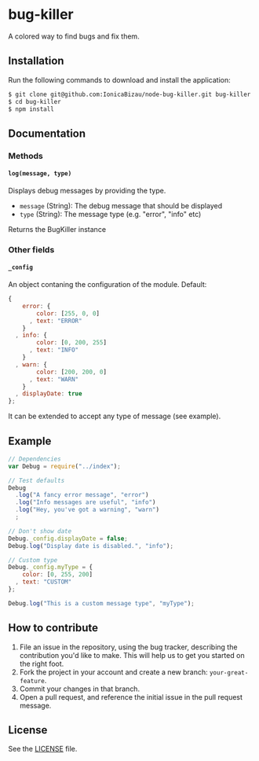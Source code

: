 # bug-killer
A colored way to find bugs and fix them.

## Installation
Run the following commands to download and install the application:

```sh
$ git clone git@github.com:IonicaBizau/node-bug-killer.git bug-killer
$ cd bug-killer
$ npm install
```

## Documentation

### Methods
#### `log(message, type)`
Displays debug messages by providing the type.

 - `message` (String): The debug message that should be displayed
 - `type` (String): The message type (e.g. "error", "info" etc)

Returns the BugKiller instance

### Other fields

#### `_config`
An object contaning the configuration of the module.
Default:

```js
{
    error: {
        color: [255, 0, 0]
      , text: "ERROR"
    }
  , info: {
        color: [0, 200, 255]
      , text: "INFO"
    }
  , warn: {
        color: [200, 200, 0]
      , text: "WARN"
    }
  , displayDate: true
};
```

It can be extended to accept any type of message (see example).

## Example

```js
// Dependencies
var Debug = require("../index");

// Test defaults
Debug
  .log("A fancy error message", "error")
  .log("Info messages are useful", "info")
  .log("Hey, you've got a warning", "warn")
  ;

// Don't show date
Debug._config.displayDate = false;
Debug.log("Display date is disabled.", "info");

// Custom type
Debug._config.myType = {
    color: [0, 255, 200]
  , text: "CUSTOM"
};

Debug.log("This is a custom message type", "myType");
```

## How to contribute

1. File an issue in the repository, using the bug tracker, describing the
   contribution you'd like to make. This will help us to get you started on the
   right foot.
2. Fork the project in your account and create a new branch:
   `your-great-feature`.
3. Commit your changes in that branch.
4. Open a pull request, and reference the initial issue in the pull request
   message.

## License
See the [LICENSE](./LICENSE) file.
